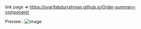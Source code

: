link page => https://syarifabdurrahman.github.io/Order-summary-component/

Preview :
![image](https://user-images.githubusercontent.com/45060322/135751972-ac2a84e0-7a59-484d-8bea-aca5a7443494.png)
